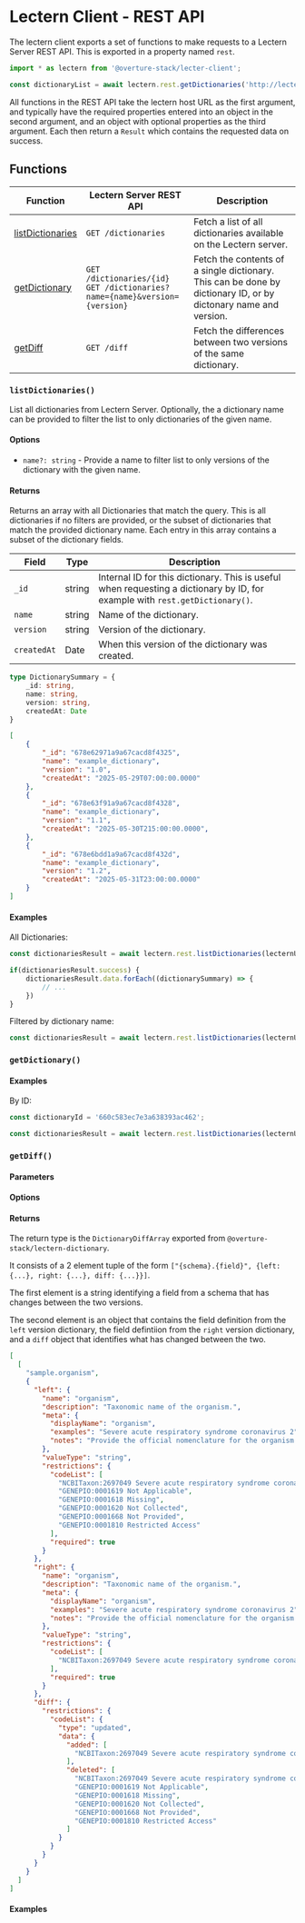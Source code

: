 # Lectern Client - REST API

The lectern client exports a set of functions to make requests to a Lectern Server REST API. This is exported in a property named `rest`.

```ts
import * as lectern from '@overture-stack/lecter-client';

const dictionaryList = await lectern.rest.getDictionaries('http://lectern.example.com');
```

All functions in the REST API take the lectern host URL as the first argument, and typically have the required properties entered into an object in the second argument, and an object with optional properties as the third argument. Each then return a `Result` which contains the requested data on success.

## Functions

| Function                              | Lectern Server REST API                                                          | Description                                                                                                     |
| ------------------------------------- | -------------------------------------------------------------------------------- | --------------------------------------------------------------------------------------------------------------- |
| [listDictionaries](#listdictionaries) | `GET /dictionaries`                                                              | Fetch a list of all dictionaries available on the Lectern server.                                               |
| [getDictionary](#getDictionary)       | `GET /dictionaries/{id}` <br/> `GET /dictionaries?name={name}&version={version}` | Fetch the contents of a single dictionary. This can be done by dictionary ID, or by dictonary name and version. |
| [getDiff](#getDiff)                   | `GET /diff`                                                                      | Fetch the differences between two versions of the same dictionary.                                              |

### `listDictionaries()`

List all dictionaries from Lectern Server. Optionally, the a dictionary name can be provided to filter the list to only dictionaries of the given name.

#### Options

- `name?: string` - Provide a name to filter list to only versions of the dictionary with the given name.

#### Returns

Returns an array with all Dictionaries that match the query. This is all dictionaries if no filters are provided, or the subset of dictionaries that match the provided dictionary name. Each entry in this array contains a subset of the dictionary fields.

| Field       | Type   | Description                                                                                                                  |
| ----------- | ------ | ---------------------------------------------------------------------------------------------------------------------------- |
| `_id`       | string | Internal ID for this dictionary. This is useful when requesting a dictionary by ID, for example with `rest.getDictionary()`. |
| `name`      | string | Name of the dictionary.                                                                                                      |
| `version`   | string | Version of the dictionary.                                                                                                   |
| `createdAt` | Date   | When this version of the dictionary was created.                                                                             |

```ts
type DictionarySummary = {
	_id: string,
	name: string,
	version: string,
	createdAt: Date
}
```

```json
[
	{
		"_id": "678e62971a9a67cacd8f4325",
		"name": "example_dictionary",
		"version": "1.0",
		"createdAt": "2025-05-29T07:00:00.0000"
	},
	{
		"_id": "678e63f91a9a67cacd8f4328",
		"name": "example_dictionary",
		"version": "1.1",
		"createdAt": "2025-05-30T215:00:00.0000",
	},
	{
		"_id": "678e6bdd1a9a67cacd8f432d",
		"name": "example_dictionary",
		"version": "1.2",
		"createdAt": "2025-05-31T23:00:00.0000"
	}
]
```

#### Examples

All Dictionaries:

```ts
const dictionariesResult = await lectern.rest.listDictionaries(lecternUrl);

if(dictionariesResult.success) {
	dictionariesResult.data.forEach((dictionarySummary) => {
		// ...
	})
}
```

Filtered by dictionary name:
```ts
const dictionariesResult = await lectern.rest.listDictionaries(lecternUrl, { name: 'important-data-dictionary' });
```


### `getDictionary()`

#### Examples
By ID:

```ts
const dictionaryId = '660c583ec7e3a638393ac462';

const dictionariesResult = await lectern.rest.listDictionaries(lecternUrl, dictionaryId)
```

### `getDiff()`

#### Parameters

#### Options

#### Returns

The return type is the `DictionaryDiffArray` exported from `@overture-stack/lectern-dictionary`.

It consists of a 2 element tuple of the form `["{schema}.{field}", {left: {...}, right: {...}, diff: {...}}]`.

The first element is a string identifying a field from a schema that has changes between the two versions.

The second element is an object that contains the field definition from the `left` version dictionary, the field defintiion from the `right` version dictionary, and a `diff` object that identifies what has changed between the two.

```json
[
  [
    "sample.organism",
    {
      "left": {
        "name": "organism",
        "description": "Taxonomic name of the organism.",
        "meta": {
          "displayName": "organism",
          "examples": "Severe acute respiratory syndrome coronavirus 2",
          "notes": "Provide the official nomenclature for the organism present in the sample. Search for taxonomic names here: ncbi.nlm.nih.gov/taxonomy."
        },
        "valueType": "string",
        "restrictions": {
          "codeList": [
            "NCBITaxon:2697049 Severe acute respiratory syndrome coronavirus 2",
            "GENEPIO:0001619 Not Applicable",
            "GENEPIO:0001618 Missing",
            "GENEPIO:0001620 Not Collected",
            "GENEPIO:0001668 Not Provided",
            "GENEPIO:0001810 Restricted Access"
          ],
          "required": true
        }
      },
      "right": {
        "name": "organism",
        "description": "Taxonomic name of the organism.",
        "meta": {
          "displayName": "organism",
          "examples": "Severe acute respiratory syndrome coronavirus 2",
          "notes": "Provide the official nomenclature for the organism present in the sample. Search for taxonomic names here: ncbi.nlm.nih.gov/taxonomy."
        },
        "valueType": "string",
        "restrictions": {
          "codeList": [
            "NCBITaxon:2697049 Severe acute respiratory syndrome coronavirus 2 ,GENEPIO:0001619 Not Applicable,GENEPIO:0001618 Missing,GENEPIO:0001620 Not Collected,GENEPIO:0001668 Not Provided,GENEPIO:0001810 Restricted Access"
          ],
          "required": true
        }
      },
      "diff": {
        "restrictions": {
          "codeList": {
            "type": "updated",
            "data": {
              "added": [
                "NCBITaxon:2697049 Severe acute respiratory syndrome coronavirus 2 ,GENEPIO:0001619 Not Applicable,GENEPIO:0001618 Missing,GENEPIO:0001620 Not Collected,GENEPIO:0001668 Not Provided,GENEPIO:0001810 Restricted Access"
              ],
              "deleted": [
                "NCBITaxon:2697049 Severe acute respiratory syndrome coronavirus 2",
                "GENEPIO:0001619 Not Applicable",
                "GENEPIO:0001618 Missing",
                "GENEPIO:0001620 Not Collected",
                "GENEPIO:0001668 Not Provided",
                "GENEPIO:0001810 Restricted Access"
              ]
            }
          }
        }
      }
    }
  ]
]
```

#### Examples



